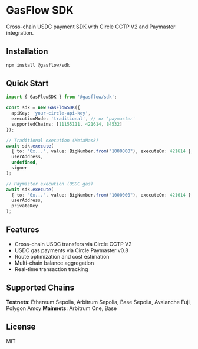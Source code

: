# GasFlow SDK

Cross-chain USDC payment SDK with Circle CCTP V2 and Paymaster integration.

## Installation

```bash
npm install @gasflow/sdk
```

## Quick Start

```typescript
import { GasFlowSDK } from '@gasflow/sdk';

const sdk = new GasFlowSDK({
  apiKey: 'your-circle-api-key',
  executionMode: 'traditional', // or 'paymaster'
  supportedChains: [11155111, 421614, 84532]
});

// Traditional execution (MetaMask)
await sdk.execute(
  { to: "0x...", value: BigNumber.from("1000000"), executeOn: 421614 },
  userAddress,
  undefined,
  signer
);

// Paymaster execution (USDC gas)
await sdk.execute(
  { to: "0x...", value: BigNumber.from("1000000"), executeOn: 421614 },
  userAddress,
  privateKey
);
```

## Features

- Cross-chain USDC transfers via Circle CCTP V2
- USDC gas payments via Circle Paymaster v0.8
- Route optimization and cost estimation
- Multi-chain balance aggregation
- Real-time transaction tracking

## Supported Chains

**Testnets**: Ethereum Sepolia, Arbitrum Sepolia, Base Sepolia, Avalanche Fuji, Polygon Amoy
**Mainnets**: Arbitrum One, Base

## License

MIT